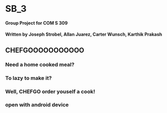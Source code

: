 # SB_3

#### Group Project for COM S 309
#### Written by Joseph Strobel, Allan Juarez, Carter Wunsch, Karthik Prakash

## CHEFGOOOOOOOOOOO

### Need a home cooked meal?
### To lazy to make it?

### Well, CHEFGO order youself a cook!

### open with android device

